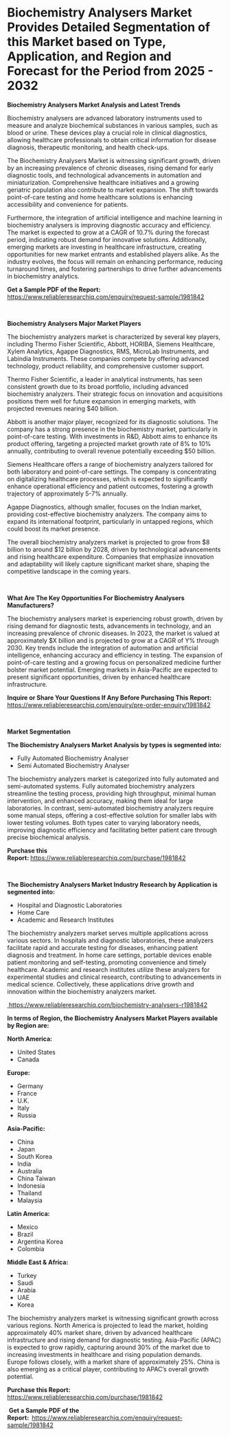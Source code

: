 <p><h1>Biochemistry Analysers Market Provides Detailed Segmentation of this Market based on Type, Application, and Region and Forecast for the Period from 2025 - 2032</h1></p><p><strong>Biochemistry Analysers Market Analysis and Latest Trends</strong></p>
<p><p>Biochemistry analysers are advanced laboratory instruments used to measure and analyze biochemical substances in various samples, such as blood or urine. These devices play a crucial role in clinical diagnostics, allowing healthcare professionals to obtain critical information for disease diagnosis, therapeutic monitoring, and health check-ups.</p><p>The Biochemistry Analysers Market is witnessing significant growth, driven by an increasing prevalence of chronic diseases, rising demand for early diagnostic tools, and technological advancements in automation and miniaturization. Comprehensive healthcare initiatives and a growing geriatric population also contribute to market expansion. The shift towards point-of-care testing and home healthcare solutions is enhancing accessibility and convenience for patients.</p><p>Furthermore, the integration of artificial intelligence and machine learning in biochemistry analysers is improving diagnostic accuracy and efficiency. The market is expected to grow at a CAGR of 10.7% during the forecast period, indicating robust demand for innovative solutions. Additionally, emerging markets are investing in healthcare infrastructure, creating opportunities for new market entrants and established players alike. As the industry evolves, the focus will remain on enhancing performance, reducing turnaround times, and fostering partnerships to drive further advancements in biochemistry analytics.</p></p>
<p><strong>Get a Sample PDF of the Report:&nbsp;</strong> <a href="https://www.reliableresearchiq.com/enquiry/request-sample/1981842?utm_campaign=3452&utm_medium=2&utm_source=Github&utm_content=ia&utm_term=13042025&utm_id=biochemistry-analysers">https://www.reliableresearchiq.com/enquiry/request-sample/1981842</a></p>
<p>&nbsp;</p>
<p><strong>Biochemistry Analysers Major Market Players</strong></p>
<p><p>The biochemistry analyzers market is characterized by several key players, including Thermo Fisher Scientific, Abbott, HORIBA, Siemens Healthcare, Xylem Analytics, Agappe Diagnostics, RMS, MicroLab Instruments, and Labindia Instruments. These companies compete by offering advanced technology, product reliability, and comprehensive customer support.</p><p>Thermo Fisher Scientific, a leader in analytical instruments, has seen consistent growth due to its broad portfolio, including advanced biochemistry analyzers. Their strategic focus on innovation and acquisitions positions them well for future expansion in emerging markets, with projected revenues nearing $40 billion.</p><p>Abbott is another major player, recognized for its diagnostic solutions. The company has a strong presence in the biochemistry market, particularly in point-of-care testing. With investments in R&D, Abbott aims to enhance its product offering, targeting a projected market growth rate of 8% to 10% annually, contributing to overall revenue potentially exceeding $50 billion.</p><p>Siemens Healthcare offers a range of biochemistry analyzers tailored for both laboratory and point-of-care settings. The company is concentrating on digitalizing healthcare processes, which is expected to significantly enhance operational efficiency and patient outcomes, fostering a growth trajectory of approximately 5-7% annually.</p><p>Agappe Diagnostics, although smaller, focuses on the Indian market, providing cost-effective biochemistry analyzers. The company aims to expand its international footprint, particularly in untapped regions, which could boost its market presence.</p><p>The overall biochemistry analyzers market is projected to grow from $8 billion to around $12 billion by 2028, driven by technological advancements and rising healthcare expenditure. Companies that emphasize innovation and adaptability will likely capture significant market share, shaping the competitive landscape in the coming years.</p></p>
<p>&nbsp;</p>
<p><strong>What Are The Key Opportunities For Biochemistry Analysers Manufacturers?</strong></p>
<p><p>The biochemistry analysers market is experiencing robust growth, driven by rising demand for diagnostic tests, advancements in technology, and an increasing prevalence of chronic diseases. In 2023, the market is valued at approximately $X billion and is projected to grow at a CAGR of Y% through 2030. Key trends include the integration of automation and artificial intelligence, enhancing accuracy and efficiency in testing. The expansion of point-of-care testing and a growing focus on personalized medicine further bolster market potential. Emerging markets in Asia-Pacific are expected to present significant opportunities, driven by enhanced healthcare infrastructure.</p></p>
<p><strong>Inquire or Share Your Questions If Any Before Purchasing This Report:</strong> <a href="https://www.reliableresearchiq.com/enquiry/pre-order-enquiry/1981842?utm_campaign=3452&utm_medium=2&utm_source=Github&utm_content=ia&utm_term=13042025&utm_id=biochemistry-analysers">https://www.reliableresearchiq.com/enquiry/pre-order-enquiry/1981842</a></p>
<p>&nbsp;</p>
<p><strong>Market Segmentation</strong></p>
<p><strong>The Biochemistry Analysers Market Analysis by types is segmented into:</strong></p>
<p><ul><li>Fully Automated Biochemistry Analyser</li><li>Semi Automated Biochemistry Analyser</li></ul></p>
<p><p>The biochemistry analyzers market is categorized into fully automated and semi-automated systems. Fully automated biochemistry analyzers streamline the testing process, providing high throughput, minimal human intervention, and enhanced accuracy, making them ideal for large laboratories. In contrast, semi-automated biochemistry analyzers require some manual steps, offering a cost-effective solution for smaller labs with lower testing volumes. Both types cater to varying laboratory needs, improving diagnostic efficiency and facilitating better patient care through precise biochemical analysis.</p></p>
<p><strong>Purchase this Report:&nbsp;</strong><a href="https://www.reliableresearchiq.com/purchase/1981842?utm_campaign=3452&utm_medium=2&utm_source=Github&utm_content=ia&utm_term=13042025&utm_id=biochemistry-analysers">https://www.reliableresearchiq.com/purchase/1981842</a></p>
<p>&nbsp;</p>
<p><strong>The Biochemistry Analysers Market Industry Research by Application is segmented into:</strong></p>
<p><ul><li>Hospital and Diagnostic Laboratories</li><li>Home Care</li><li>Academic and Research Institutes</li></ul></p>
<p><p>The biochemistry analyzers market serves multiple applications across various sectors. In hospitals and diagnostic laboratories, these analyzers facilitate rapid and accurate testing for diseases, enhancing patient diagnosis and treatment. In home care settings, portable devices enable patient monitoring and self-testing, promoting convenience and timely healthcare. Academic and research institutes utilize these analyzers for experimental studies and clinical research, contributing to advancements in medical science. Collectively, these applications drive growth and innovation within the biochemistry analyzers market.</p></p>
<p><a href="https://www.reliableresearchiq.com/biochemistry-analysers-r1981842?utm_campaign=3452&utm_medium=2&utm_source=Github&utm_content=ia&utm_term=13042025&utm_id=biochemistry-analysers">&nbsp;https://www.reliableresearchiq.com/biochemistry-analysers-r1981842</a></p>
<p><strong>In terms of Region, the Biochemistry Analysers Market Players available by Region are:</strong></p>
<p>
    <p> <strong> North America: </strong>
        <ul>
            <li>United States</li>
            <li>Canada</li>
        </ul>
        </p> 
    <p> <strong> Europe: </strong>
        <ul>
            <li>Germany</li>
            <li>France</li>
            <li>U.K.</li>
            <li>Italy</li>
            <li>Russia</li>
        </ul>
        </p> 
    <p> <strong> Asia-Pacific: </strong>
        <ul>
            <li>China</li>
            <li>Japan</li>
            <li>South Korea</li>
            <li>India</li>
            <li>Australia</li>
            <li>China Taiwan</li>
            <li>Indonesia</li>
            <li>Thailand</li>
            <li>Malaysia</li>
        </ul>
        </p> 
    <p> <strong> Latin America: </strong>
        <ul>
            <li>Mexico</li>
            <li>Brazil</li>
            <li>Argentina Korea</li>
            <li>Colombia</li>
        </ul>
        </p> 
    <p> <strong> Middle East & Africa: </strong>
        <ul>
            <li>Turkey</li>
            <li>Saudi</li>
            <li>Arabia</li>
            <li>UAE</li>
            <li>Korea</li>
        </ul>
    </p>
    </p>
<p><p>The biochemistry analyzers market is witnessing significant growth across various regions. North America is projected to lead the market, holding approximately 40% market share, driven by advanced healthcare infrastructure and rising demand for diagnostic testing. Asia-Pacific (APAC) is expected to grow rapidly, capturing around 30% of the market due to increasing investments in healthcare and rising population demands. Europe follows closely, with a market share of approximately 25%. China is also emerging as a critical player, contributing to APAC’s overall growth potential.</p></p>
<p><strong>Purchase this Report: </strong><a href="https://www.reliableresearchiq.com/purchase/1981842?utm_campaign=3452&utm_medium=2&utm_source=Github&utm_content=ia&utm_term=13042025&utm_id=biochemistry-analysers">https://www.reliableresearchiq.com/purchase/1981842</a></p>
<p>&nbsp;<strong>Get a Sample PDF of the Report:&nbsp;&nbsp;</strong><a href="https://www.reliableresearchiq.com/enquiry/request-sample/1981842?utm_campaign=3452&utm_medium=2&utm_source=Github&utm_content=ia&utm_term=13042025&utm_id=biochemistry-analysers">https://www.reliableresearchiq.com/enquiry/request-sample/1981842</a></p>
<p><strong></strong></p>
<p><p></p><p></p><p></p></p>